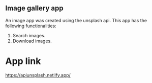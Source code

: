 ## Image gallery app
An image app was created using the unsplash api.
This app has the following functionalities:
1. Search images.
2. Download images.

# App link
https://apiunsplash.netlify.app/
